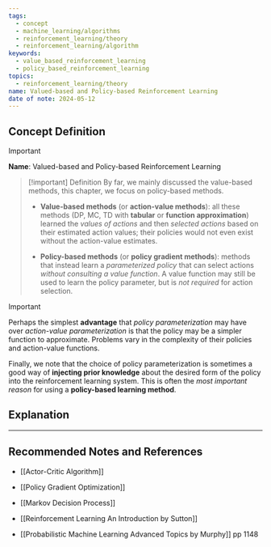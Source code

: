 ```yaml
---
tags:
  - concept
  - machine_learning/algorithms
  - reinforcement_learning/theory
  - reinforcement_learning/algorithm
keywords:
  - value_based_reinforcement_learning
  - policy_based_reinforcement_learning
topics:
  - reinforcement_learning/theory
name: Valued-based and Policy-based Reinforcement Learning
date of note: 2024-05-12
---
```


## Concept Definition

>[!important]
>**Name**: Valued-based and Policy-based Reinforcement Learning

>[!important] Definition
> By far, we mainly discussed the value-based methods, this chapter, we focus on policy-based methods. 
>- **Value-based methods** (or **action-value methods**): all these methods (DP, MC, TD with **tabular** or **function approximation**) learned the *values of actions* and then *selected actions* based on their estimated action values; their policies would not even exist without the action-value estimates.
> 
>- **Policy-based methods** (or **policy gradient methods**): methods that instead learn a *parameterized policy* that can select actions *without consulting a value function*.  A value function may still be used to learn the policy parameter, but is *not required* for action selection. 

>[!important]
> Perhaps the simplest **advantage** that *policy parameterization* may have over *action-value parameterization* is that the policy may be a simpler function to approximate. Problems vary in the complexity of their policies and action-value functions. 
> 
> Finally, we note that the choice of policy parameterization is sometimes a good way of **injecting prior knowledge** about the desired form of the policy into the reinforcement learning system. This is often the *most important reason* for using a **policy-based learning method**.



## Explanation





-----------
##  Recommended Notes and References


- [[Actor-Critic Algorithm]]
- [[Policy Gradient Optimization]]
- [[Markov Decision Process]]


- [[Reinforcement Learning An Introduction by Sutton]]
- [[Probabilistic Machine Learning Advanced Topics by Murphy]] pp 1148
